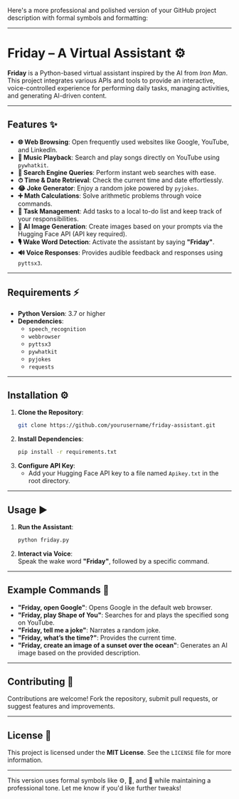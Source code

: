 Here's a more professional and polished version of your GitHub project description with formal symbols and formatting:

---

# **Friday – A Virtual Assistant** ⚙️

**Friday** is a Python-based virtual assistant inspired by the AI from *Iron Man*. This project integrates various APIs and tools to provide an interactive, voice-controlled experience for performing daily tasks, managing activities, and generating AI-driven content.

---

## **Features** ✨
- **🌐 Web Browsing**: Open frequently used websites like Google, YouTube, and LinkedIn.
- **🎵 Music Playback**: Search and play songs directly on YouTube using `pywhatkit`.
- **🔎 Search Engine Queries**: Perform instant web searches with ease.
- **⏱ Time & Date Retrieval**: Check the current time and date effortlessly.
- **😂 Joke Generator**: Enjoy a random joke powered by `pyjokes`.
- **➕ Math Calculations**: Solve arithmetic problems through voice commands.
- **📝 Task Management**: Add tasks to a local to-do list and keep track of your responsibilities.
- **🎨 AI Image Generation**: Create images based on your prompts via the Hugging Face API (API key required).
- **🎙️ Wake Word Detection**: Activate the assistant by saying **"Friday"**.
- **🔊 Voice Responses**: Provides audible feedback and responses using `pyttsx3`.

---

## **Requirements** ⚡
- **Python Version**: 3.7 or higher  
- **Dependencies**:
  - `speech_recognition`
  - `webbrowser`
  - `pyttsx3`
  - `pywhatkit`
  - `pyjokes`
  - `requests`

---

## **Installation** ⚙️

1. **Clone the Repository**:  
   ```bash
   git clone https://github.com/yourusername/friday-assistant.git
   ```
2. **Install Dependencies**:  
   ```bash
   pip install -r requirements.txt
   ```
3. **Configure API Key**:  
   - Add your Hugging Face API key to a file named `Apikey.txt` in the root directory.

---

## **Usage** ▶️

1. **Run the Assistant**:  
   ```bash
   python friday.py
   ```
2. **Interact via Voice**:  
   Speak the wake word **"Friday"**, followed by a specific command.

---

## **Example Commands** 📌

- **"Friday, open Google"**: Opens Google in the default web browser.  
- **"Friday, play Shape of You"**: Searches for and plays the specified song on YouTube.  
- **"Friday, tell me a joke"**: Narrates a random joke.  
- **"Friday, what’s the time?"**: Provides the current time.  
- **"Friday, create an image of a sunset over the ocean"**: Generates an AI image based on the provided description.  

---

## **Contributing** 📂
Contributions are welcome! Fork the repository, submit pull requests, or suggest features and improvements.  

---

## **License** 📜
This project is licensed under the **MIT License**. See the `LICENSE` file for more information.

---

This version uses formal symbols like ⚙️, 📂, and 📜 while maintaining a professional tone. Let me know if you'd like further tweaks!
